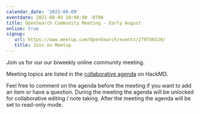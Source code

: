 ```yaml
---
calendar_date: '2021-08-09'
eventdate: 2021-08-09 10:00:00 -0700
title: OpenSearch Community Meeting - Early August
online: true
signup:
   url: https://www.meetup.com/OpenSearch/events/279756529/
   title: Join on Meetup
---
```


Join us for our our biweekly online community meeting. 

Meeting topics are listed in the [collaborative agenda](https://hackmd.io/Kg7wG9u3TTaXrNcVDld4wA) on HackMD. 

Feel free to comment on the agenda before the meeting if you want to add an item or have a question. 
During the meeting the agenda will be unlocked for collaborative editing / note taking. After the meeting the agenda will be set to read-only mode. 

      